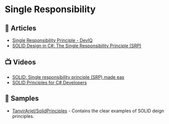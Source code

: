 # Single Responsibility

## 📕 Articles
- [Single Responsibility Principle - DevIQ](https://deviq.com/principles/single-responsibility-principle)
- [SOLID Design in C#: The Single Responsibility Principle (SRP)](https://blog.ndepend.com/solid-design-the-single-responsibility-principle-srp/)

## 📺 Videos
- [SOLID: Single responsibility principle (SRP) made eas](https://www.youtube.com/watch?v=2JAS5hL1T7w)
- [SOLID Principles for C# Developers](https://www.pluralsight.com/courses/csharp-solid-principles)

## 🚀 Samples
- [TanvirArjel/SolidPrinciples](https://github.com/TanvirArjel/SolidPrinciples) - Contains the clear examples of SOLID deign principles.